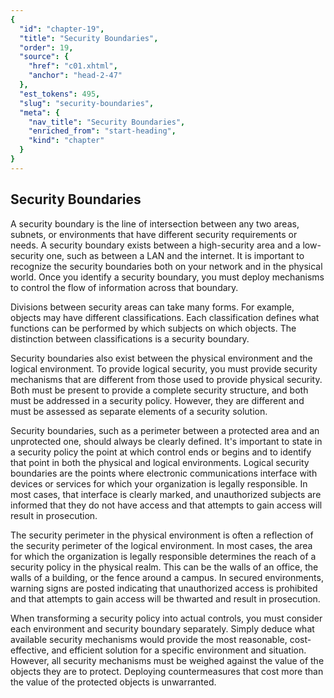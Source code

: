 ```yaml
---
{
  "id": "chapter-19",
  "title": "Security Boundaries",
  "order": 19,
  "source": {
    "href": "c01.xhtml",
    "anchor": "head-2-47"
  },
  "est_tokens": 495,
  "slug": "security-boundaries",
  "meta": {
    "nav_title": "Security Boundaries",
    "enriched_from": "start-heading",
    "kind": "chapter"
  }
}
---
```

## Security Boundaries

A security boundary is the line of intersection between any two areas, subnets, or environments that have different security requirements or needs. A security boundary exists between a high-security area and a low-security one, such as between a LAN and the internet. It is important to recognize the security boundaries both on your network and in the physical world. Once you identify a security boundary, you must deploy mechanisms to control the flow of information across that boundary.

Divisions between security areas can take many forms. For example, objects may have different classifications. Each classification defines what functions can be performed by which subjects on which objects. The distinction between classifications is a security boundary.

Security boundaries also exist between the physical environment and the logical environment. To provide logical security, you must provide security mechanisms that are different from those used to provide physical security. Both must be present to provide a complete security structure, and both must be addressed in a security policy. However, they are different and must be assessed as separate elements of a security solution.

Security boundaries, such as a perimeter between a protected area and an unprotected one, should always be clearly defined. It's important to state in a security policy the point at which control ends or begins and to identify that point in both the physical and logical environments. Logical security boundaries are the points where electronic communications interface with devices or services for which your organization is legally responsible. In most cases, that interface is clearly marked, and unauthorized subjects are informed that they do not have access and that attempts to gain access will result in prosecution.

The security perimeter in the physical environment is often a reflection of the security perimeter of the logical environment. In most cases, the area for which the organization is legally responsible determines the reach of a security policy in the physical realm. This can be the walls of an office, the walls of a building, or the fence around a campus. In secured environments, warning signs are posted indicating that unauthorized access is prohibited and that attempts to gain access will be thwarted and result in prosecution.

When transforming a security policy into actual controls, you must consider each environment and security boundary separately. Simply deduce what available security mechanisms would provide the most reasonable, cost-effective, and efficient solution for a specific environment and situation. However, all security mechanisms must be weighed against the value of the objects they are to protect. Deploying countermeasures that cost more than the value of the protected objects is unwarranted.
